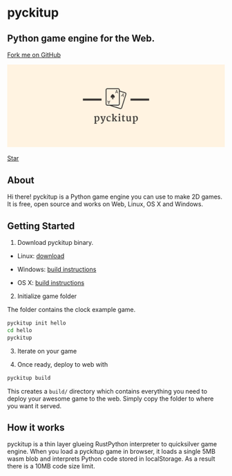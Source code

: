 # pyckitup

## Python game engine for the Web.

<script async defer src="https://buttons.github.io/buttons.js"></script>

<link rel="stylesheet" href="https://cdnjs.cloudflare.com/ajax/libs/github-fork-ribbon-css/0.2.2/gh-fork-ribbon.min.css" />
<a class="github-fork-ribbon right-bottom fixed" href="http://github.com/pickitup247/pyckitup" data-ribbon="Fork me on GitHub" title="Fork me on GitHub">Fork me on GitHub</a>

![logo](/pyckitup/logos/facebook_cover_photo_2.png)


<a class="github-button" href="https://github.com/pickitup247/pyckitup" data-size="large" data-show-count="true" aria-label="Star pickitup247/pyckitup on GitHub">Star</a>

## About

Hi there! pyckitup is a Python game engine you can use to make 2D games. It is free, open source and works on Web, Linux, OS X and Windows.


## Getting Started


1. Download pyckitup binary.

* Linux: [download](https://github.com/pickitup247/pyckitup/releases/tag/0.1)

* Windows: [build instructions](./pyckitup/contribute.md)

* OS X: [build instructions](./pyckitup/contribute.md)

2. Initialize game folder

The folder contains the clock example game.

```bash
pyckitup init hello
cd hello
pyckitup
```

3. Iterate on your game

4. Once ready, deploy to web with

```bash
pyckitup build
```

This creates a `build/` directory which contains everything you need to deploy your awesome game to the web. Simply copy the folder to where you want it served.

## How it works

pyckitup is a thin layer glueing RustPython interpreter to quicksilver game engine. When you load a pyckitup game in browser, it loads a single 5MB wasm blob and interprets Python code stored in localStorage. As a result there is a 10MB code size limit.
